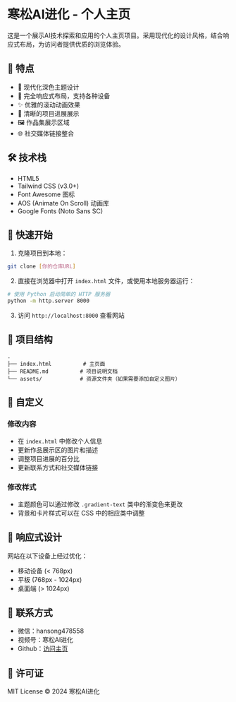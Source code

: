 # 寒松AI进化 - 个人主页

这是一个展示AI技术探索和应用的个人主页项目。采用现代化的设计风格，结合响应式布局，为访问者提供优质的浏览体验。

## 🌟 特点

- 🎨 现代化深色主题设计
- 📱 完全响应式布局，支持各种设备
- ✨ 优雅的滚动动画效果
- 🎯 清晰的项目进展展示
- 🖼️ 作品集展示区域
- 🌐 社交媒体链接整合

## 🛠️ 技术栈

- HTML5
- Tailwind CSS (v3.0+)
- Font Awesome 图标
- AOS (Animate On Scroll) 动画库
- Google Fonts (Noto Sans SC)

## 🚀 快速开始

1. 克隆项目到本地：
```bash
git clone [你的仓库URL]
```

2. 直接在浏览器中打开 `index.html` 文件，或使用本地服务器运行：
```bash
# 使用 Python 启动简单的 HTTP 服务器
python -m http.server 8000
```

3. 访问 `http://localhost:8000` 查看网站

## 📂 项目结构

```
.
├── index.html          # 主页面
├── README.md          # 项目说明文档
└── assets/            # 资源文件夹（如果需要添加自定义图片）
```

## 🎨 自定义

### 修改内容

- 在 `index.html` 中修改个人信息
- 更新作品展示区的图片和描述
- 调整项目进展的百分比
- 更新联系方式和社交媒体链接

### 修改样式

- 主题颜色可以通过修改 `.gradient-text` 类中的渐变色来更改
- 背景和卡片样式可以在 CSS 中的相应类中调整

## 📱 响应式设计

网站在以下设备上经过优化：
- 移动设备 (< 768px)
- 平板 (768px - 1024px)
- 桌面端 (> 1024px)

## 🤝 联系方式

- 微信：hansong478558
- 视频号：寒松AI进化
- Github：[访问主页](https://okjk.co/GzvoHr)

## 📄 许可证

MIT License © 2024 寒松AI进化 
